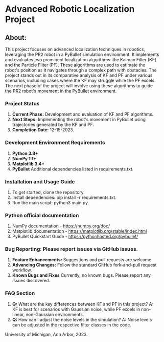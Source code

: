 # Advanced Robotic Localization Project

## About:
This project focuses on advanced localization techniques in robotics, leveraging the PR2 robot in a PyBullet simulation environment. It implements and evaluates two prominent localization algorithms: the Kalman Filter (KF) and the Particle Filter (PF). These algorithms are used to estimate the robot's position as it navigates through a complex path with obstacles. The project stands out in its comparative analysis of KF and PF under various scenarios, including cases where the KF may struggle while the PF excels. The next phase of the project will involve using these algorithms to guide the PR2 robot's movement in the PyBullet environment. 

### Project Status
1. **Current Phase:** Development and evaluation of KF and PF algorithms.
2. **Next Steps:** Implementing the robot's movement in PyBullet using trajectories generated by the KF and PF.
3. **Completion Date:** 12-15-2023.

### Development Environment Requirements
1. **Python 3.8+**
2. **NumPy 1.1+**
3. **Matplotlib 3.4+**
4. **PyBullet**
Additional dependencies listed in requirements.txt.

### Installation and Usage Guide
1. To get started, clone the repository.
2. Install dependencies: 
    pip install -r requirements.txt.
3. Run the main script: python3 main.py.

### Python official documentation
1. NumPy documentation - https://numpy.org/doc/
2. Matplotlib documentation - https://matplotlib.org/stable/index.html
3. PyBullet Quickstart Guide - https://pythonhosted.org/pybullet/


### Bug Reporting: Please report issues via GitHub issues.
1. **Feature Enhancements:** Suggestions and pull requests are welcome.
2. **Advancing Changes:** Follow the standard GitHub fork-and-pull request workflow.
3. **Known Bugs and Fixes**
Currently, no known bugs. Please report any issues discovered.

### FAQ Section
1. **Q:** What are the key differences between KF and PF in this project?
    A: KF is best for scenarios with Gaussian noise, while PF excels in non-linear, non-Gaussian environments.
2. **Q:** How can I adjust the noise levels in the simulation?
    A: Noise levels can be adjusted in the respective filter classes in the code.

University of Michigan, Ann Arbor, 2023.


